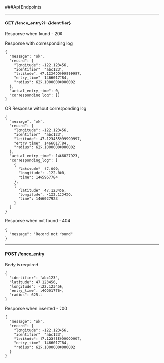 ###Api Endpoints

----

#### GET /fence_entry?i={identifier}

Response when found - 200

Response with corresponding log
```
{
  "message": "ok",
  "record": {
    "longitude": -122.123456,
    "identifier": "abc123",
    "latitude": 47.123455999999997,
    "entry_time": 1466017784,
    "radius": 625.10000000000002
  },
  "actual_entry_time": 0,
  "corresponding_log": []
}
```

OR Response without corresponding log

```
{
  "message": "ok",
  "record": {
    "longitude": -122.123456,
    "identifier": "abc123",
    "latitude": 47.123455999999997,
    "entry_time": 1466017784,
    "radius": 625.10000000000002
  },
  "actual_entry_time": 1466027923,
  "corresponding_log": [
    {
      "latitude": 47.000,
      "longitude": -122.000,
      "time": 1465967784
    },
    {
      "latitude": 47.123456,
      "longitude": -122.123456,
      "time": 1466027923
    }
  ]
}
```

Response when not found - 404
```
{
  "message": "Record not found"
}
```

----

#### POST /fence_entry

Body is required
```
{
  "identifier": "abc123",
  "latitude": 47.123456,
  "longitude": -122.123456,
  "entry_time": 1466017784,
  "radius": 625.1
}
```

Response when inserted - 200
```
{
  "message": "ok",
  "record": {
    "longitude": -122.123456,
    "identifier": "abc123",
    "latitude": 47.123455999999997,
    "entry_time": 1466017784,
    "radius": 625.10000000000002
  }
}
```